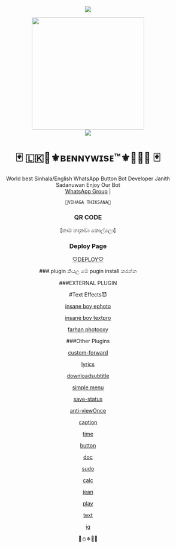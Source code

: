 

<div align="center">		
<img src= "https://camo.githubusercontent.com/71b837571c48af3aa60a73dbc9d5936aa359d78efbfa8a6743cbbbc16b80ef4d/68747470733a2f2f63646e2e646973636f72646170702e636f6d2f6174746163686d656e74732f3830353930323039333930363630383138362f3830353931333937323533353539303932322f74656e6f722e676966"/>
</p>
<div align="center">
  <img src="https://i.ibb.co/bH2Q185/it-pennywise.jpg" width="300" height="300">
	<div align="center">
<img src= "https://camo.githubusercontent.com/71b837571c48af3aa60a73dbc9d5936aa359d78efbfa8a6743cbbbc16b80ef4d/68747470733a2f2f63646e2e646973636f72646170702e636f6d2f6174746163686d656e74732f3830353930323039333930363630383138362f3830353931333937323533353539303932322f74656e6f722e676966"/>
</p> 

  <h1>🃏 🇱🇰🔱⚜ʙᴇɴɴʏᴡɪsᴇ™⚜️🔱🇱🇰 🃏</h1>
</div>
<p align="center">
    World best Sinhala/English WhatsApp Button Bot Developer Janith Sadanuwan Enjoy Our Bot
    <br>
        <a href="https://chat.whatsapp.com/KKeNFrrJlna5kF9caSnBiK">WhatsApp Group</a> |
      
    🔱VIHAGA THIKSANA🔱
</p>
	
### QR CODE
[තාම හදනවා කොල්ලො]

### Deploy Page
[♡DEPLOY♡](https://heroku.com/deploy?template=https://github.com/vihaga444/Bennywise.git)


###.plugin කියල මේ pugin install කරන්න

 
###EXTERNAL PLUGIN

#Text Effects😈

[insane boy ephoto](https://gist.github.com/insanebwoi/ecc94966e4196565a6a87f355fa4c763)

[insane boy textpro](https://gist.github.com/insanebwoi/12d767a4b77fa40e1f725df47cd4808e)

[farhan photooxy](https://gist.githubusercontent.com/farhan-dqz/9dc5521111ba2e1b8b893e53d7cb9496)

###Other Plugins

[custom-forward](https://gist.github.com/lyfe00011/467a2e45f4e36b8bb4782ee8da573ca0)

[lyrics](https://gist.github.com/lyfe00011/65d640c9919779a9d9d7288c1e8f8cfb)

[downloadsubtitle](https://gist.github.com/lyfe00011/ef753048e046495b7fdb04747299b834)

[simple menu](https://gist.github.com/SPARK-SHADOW/2633547513e2fa88e9af5296961598b2)

[save-status](https://gist.github.com/lyfe00011/9eb73064a19e28d9b5eb1960975b5ae5)

[anti-viewOnce](https://gist.github.com/lyfe00011/582ff0b2f2e61cc0cf4ea48084d52cb0)

[caption](https://gist.github.com/lyfe00011/581702e4bb93186c7730cbc18dfe1d98)

[time](https://gist.github.com/lyfe00011/20cccb25c03652ff068eb471181691d1)

[button](https://gist.github.com/lyfe00011/1df704a43dc82513679020d701b63767)

[doc](https://gist.github.com/lyfe00011/ca1d9edf4ae2af7ad08f079f10da4d22)

[sudo](https://gist.github.com/lyfe00011/9aa68a52481c439fd6aee2958a7833a3)

[calc](https://gist.github.com/lyfe00011/e420fa9752ca66cb611474de214e83ee/raw)

[jean](https://gist.github.com/lyfe00011/4d5c4b2a71930b66e829182f632ab9c8)

[play](https://gist.github.com/lyfe00011/ffc1d10b63154bc3870717d2ab7ffcf0)

[text](https://gist.github.com/lyfe00011/0cdaab914811d3e88f2357e7cd1deac2)

[ig](https://gist.github.com/lyfe00011/83a379a3aa375249962e49a734df8bbf)

🎲⛄❄👑🌟
